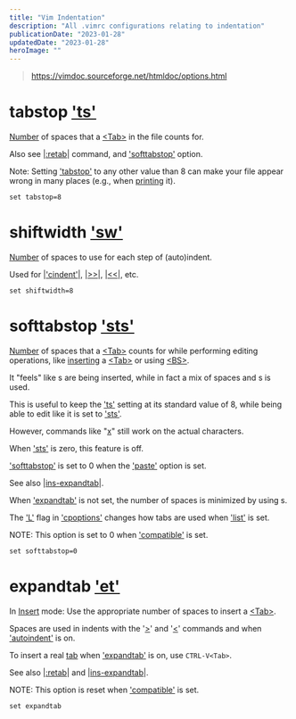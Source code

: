 ```yaml
---
title: "Vim Indentation"
description: "All .vimrc configurations relating to indentation"
publicationDate: "2023-01-28"
updatedDate: "2023-01-28"
heroImage: ""
---
```


> https://vimdoc.sourceforge.net/htmldoc/options.html

# tabstop ['ts'](https://vimdoc.sourceforge.net/htmldoc/options.html#'tabstop')

[Number](https://vimdoc.sourceforge.net/htmldoc/eval.html#Number) of spaces that a [\<Tab\>](https://vimdoc.sourceforge.net/htmldoc/motion.html#%3CTab%3E) in the file counts for.

Also see |[:retab](https://vimdoc.sourceforge.net/htmldoc/change.html#:retab)| command, and ['softtabstop'](https://vimdoc.sourceforge.net/htmldoc/options.html#'softtabstop') option.

Note: Setting ['tabstop'](https://vimdoc.sourceforge.net/htmldoc/options.html#'tabstop') to any other value than 8 can make your file appear wrong in many places (e.g., when [printing](https://vimdoc.sourceforge.net/htmldoc/print.html#printing) it).

```vim
set tabstop=8
```

# shiftwidth ['sw'](https://vimdoc.sourceforge.net/htmldoc/options.html#'shiftwidth')

[Number](https://vimdoc.sourceforge.net/htmldoc/eval.html#Number) of spaces to use for each step of (auto)indent.

Used for |['cindent'](https://vimdoc.sourceforge.net/htmldoc/options.html#'cindent')|, |[>>](https://vimdoc.sourceforge.net/htmldoc/change.html#%3E%3E)|, |[<<](https://vimdoc.sourceforge.net/htmldoc/change.html#%3C%3C)|, etc.

```vim
set shiftwidth=8
```

# softtabstop ['sts'](https://vimdoc.sourceforge.net/htmldoc/options.html#'softtabstop')

[Number](https://vimdoc.sourceforge.net/htmldoc/eval.html#Number) of spaces that a [\<Tab\>](https://vimdoc.sourceforge.net/htmldoc/motion.html#%3CTab%3E) counts for while performing editing operations, like [inserting](https://vimdoc.sourceforge.net/htmldoc/insert.html#inserting) a [\<Tab\>](https://vimdoc.sourceforge.net/htmldoc/motion.html#%3CTab%3E) or using [\<BS\>](https://vimdoc.sourceforge.net/htmldoc/motion.html#%3CBS%3E).

It "feels" like <Tab>s are being inserted, while in fact a mix of spaces and <Tab>s is used.

This is useful to keep the ['ts'](https://vimdoc.sourceforge.net/htmldoc/options.html#'ts') setting at its standard value of 8, while being able to edit like it is set to ['sts'](https://vimdoc.sourceforge.net/htmldoc/options.html#'sts').

However, commands like "[x](https://vimdoc.sourceforge.net/htmldoc/change.html#x)" still work on the actual characters.

When ['sts'](https://vimdoc.sourceforge.net/htmldoc/options.html#'sts') is zero, this feature is off.

['softtabstop'](https://vimdoc.sourceforge.net/htmldoc/options.html#'softtabstop') is set to 0 when the ['paste'](https://vimdoc.sourceforge.net/htmldoc/options.html#'paste') option is set.

See also |[ins-expandtab](https://vimdoc.sourceforge.net/htmldoc/insert.html#ins-expandtab)|.

When ['expandtab'](https://vimdoc.sourceforge.net/htmldoc/options.html#'expandtab') is not set, the number of spaces is minimized by using <Tab>s.

The ['L'](https://vimdoc.sourceforge.net/htmldoc/motion.html#L) flag in ['cpoptions'](https://vimdoc.sourceforge.net/htmldoc/options.html#'cpoptions') changes how tabs are used when ['list'](https://vimdoc.sourceforge.net/htmldoc/options.html#'list') is set.

NOTE: This option is set to 0 when ['compatible'](https://vimdoc.sourceforge.net/htmldoc/options.html#'compatible') is set.

```vim
set softtabstop=0
```

# expandtab ['et'](https://vimdoc.sourceforge.net/htmldoc/options.html#'expandtab')

In [Insert](https://vimdoc.sourceforge.net/htmldoc/insert.html#Insert) mode: Use the appropriate number of spaces to insert a [\<Tab\>](https://vimdoc.sourceforge.net/htmldoc/motion.html#%3CTab%3E).

Spaces are used in indents with the '[\>](https://vimdoc.sourceforge.net/htmldoc/change.html#%3E)' and '[\<](https://vimdoc.sourceforge.net/htmldoc/change.html#%3C)' commands and when ['autoindent'](https://vimdoc.sourceforge.net/htmldoc/options.html#'autoindent') is on.

To insert a real [tab](https://vimdoc.sourceforge.net/htmldoc/intro.html#tab) when ['expandtab'](https://vimdoc.sourceforge.net/htmldoc/options.html#'expandtab') is on, use `CTRL-V<Tab>`.

See also |[:retab](https://vimdoc.sourceforge.net/htmldoc/change.html#:retab)| and |[ins-expandtab](https://vimdoc.sourceforge.net/htmldoc/insert.html#ins-expandtab)|.

NOTE: This option is reset when ['compatible'](https://vimdoc.sourceforge.net/htmldoc/options.html#'compatible') is set.

```vim
set expandtab
```
